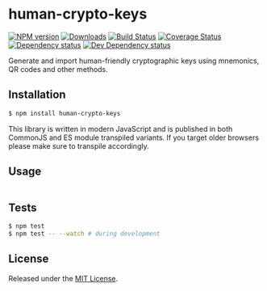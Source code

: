 # human-crypto-keys

[![NPM version][npm-image]][npm-url] [![Downloads][downloads-image]][npm-url] [![Build Status][travis-image]][travis-url] [![Coverage Status][codecov-image]][codecov-url] [![Dependency status][david-dm-image]][david-dm-url] [![Dev Dependency status][david-dm-dev-image]][david-dm-dev-url]

[npm-url]:https://npmjs.org/package/human-crypto-keys
[downloads-image]:http://img.shields.io/npm/dm/human-crypto-keys.svg
[npm-image]:http://img.shields.io/npm/v/human-crypto-keys.svg
[travis-url]:https://travis-ci.org/ipfs-shipyard/js-human-crypto-keys
[travis-image]:http://img.shields.io/travis/ipfs-shipyard/js-human-crypto-keys/master.svg
[codecov-url]:https://codecov.io/gh/ipfs-shipyard/js-human-crypto-keys
[codecov-image]:https://img.shields.io/codecov/c/github/ipfs-shipyard/js-human-crypto-keys/master.svg
[david-dm-url]:https://david-dm.org/ipfs-shipyard/js-human-crypto-keys
[david-dm-image]:https://img.shields.io/david/ipfs-shipyard/js-human-crypto-keys.svg
[david-dm-dev-url]:https://david-dm.org/ipfs-shipyard/js-human-crypto-keys?type=dev
[david-dm-dev-image]:https://img.shields.io/david/dev/ipfs-shipyard/js-human-crypto-keys.svg

Generate and import human-friendly cryptographic keys using mnemonics, QR codes and other methods.


## Installation

```sh
$ npm install human-crypto-keys
```

This library is written in modern JavaScript and is published in both CommonJS and ES module transpiled variants. If you target older browsers please make sure to transpile accordingly.


## Usage

```js

```


## Tests

```sh
$ npm test
$ npm test -- --watch # during development
```


## License

Released under the [MIT License](http://www.opensource.org/licenses/mit-license.php).
